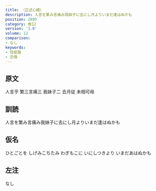 ```yaml
---
title: （正述心緒）
description: 人言を繁み言痛み我妹子に去にし月よりいまだ逢はぬかも
position: 2895
category: 巻12
version: '1.0'
volume: 12
comparison:
- なし
keywords:
- 尫柜蹋
- 恋情
---
```


## 原文

人言乎 繁三言痛三 我妹子二 去月従 未相可母

## 訓読

人言を繁み言痛み我妹子に去にし月よりいまだ逢はぬかも

## 仮名

ひとごとを しげみこちたみ わぎもこに いにしつきより いまだあはぬかも

## 左注

なし
